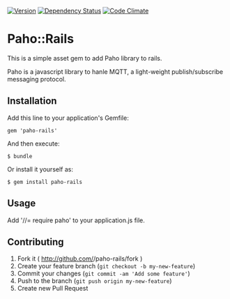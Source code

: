 [![Version     ](https://img.shields.io/gem/v/paho-rails.svg)](https://rubygems.org/gems/paho-rails)
[![Dependency Status](https://gemnasium.com/ionia-corporation/paho_rails.svg)](https://gemnasium.com/ionia-corporation/paho_rails)
[![Code Climate](https://codeclimate.com/github/ionia-corporation/paho_rails.png)](https://codeclimate.com/github/ionia-corporation/paho_rails)

# Paho::Rails

This is a simple asset gem to add Paho library to rails.

Paho is a javascript library to hanle MQTT, a light-weight publish/subscribe messaging protocol.

## Installation

Add this line to your application's Gemfile:

    gem 'paho-rails'

And then execute:

    $ bundle

Or install it yourself as:

    $ gem install paho-rails

## Usage

Add '//= require paho' to your application.js file.

## Contributing

1. Fork it ( http://github.com/<my-github-username>/paho-rails/fork )
2. Create your feature branch (`git checkout -b my-new-feature`)
3. Commit your changes (`git commit -am 'Add some feature'`)
4. Push to the branch (`git push origin my-new-feature`)
5. Create new Pull Request

